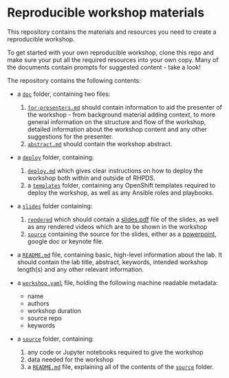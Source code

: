 # Reproducible workshop materials

This repository contains the materials and resources you need to create a reproducible workshop.

To get started with your own reproducible workshop, clone this repo and make sure your put all the required resources into your own copy. Many of the documents contain prompts for suggested content - take a look!

The repository contains the following contents: 

* a [`doc`](./doc) folder, containing two files:
    1. [`for-presenters.md`](./doc/for-presenters.md) should contain information to aid the presenter of the workshop - from background material adding context, to more general information on the structure and flow of the workshop, detailed information about the workshop content and any other suggestions for the presenter. 
    2. [`abstract.md`](./doc/abstract.md) should contain the workshop abstract.

* a [`deploy`](./deploy) folder, containing: 
    1. [`deploy.md`](./deploy/deploy.md) which gives clear instructions on how to deploy the workshop both within and outside of RHPDS.
    2. a [`templates`](./deploy/templates) folder, containing any OpenShift templates required to deploy the workshop, as well as any Ansible roles and playbooks.

* a [`slides`](./slides) folder containing:
    1. [`rendered`](./rendered) which should contain a [slides.pdf](./rendered/slides.pdf) file of the slides, as well as any rendered videos which are to be shown in the workshop
    2. [`source`](./source) containing the source for the slides, either as a [powerpoint](./source/slides.pptx), google doc or keynote file.      

* a [`README.md`](.README.md) file, containing basic, high-level information about the lab. It should contain the lab title, abstract, keywords, intended workshop length(s) and any other relevant information. 

* a [`workshop.yaml`](./workshop.yaml) file, holding the following machine readable metadata:
    - name
    - authors
    - workshop duration
    - source repo
    - keywords

* a [`source`](./source) folder, containing:
    1. any code or Jupyter notebooks required to give the workshop
    2. data needed for the workshop
    3. a [`README.md`](./source/README.md) file, explaining all of the contents of the [`source`](./source) folder. 



